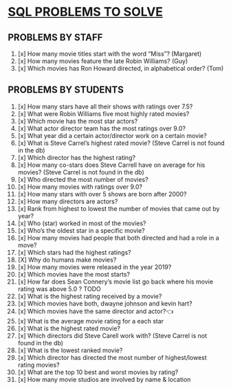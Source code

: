 # [SQL PROBLEMS TO SOLVE](https://docs.google.com/document/d/1nQ_qU3RIYRMZkQVQsJSkOiHE5Wz4AMEPXTgragKfdYI/edit)
## PROBLEMS BY STAFF
1. [x] How many movie titles start with the word “Miss”? (Margaret)
2. [x] How many movies feature the late Robin Williams? (Guy)
3. [x] Which movies has Ron Howard directed, in alphabetical order? (Tom)

## PROBLEMS BY STUDENTS
1. [x] How many stars have all their shows with ratings over 7.5?
2. [x] What were Robin Williams five most highly rated movies?
3. [x] Which movie has the most star actors?
4. [x] What actor director team has the most ratings over 9.0?
5. [x] What year did a certain actor/director work on a certain movie?
6. [x] What is Steve Carrel’s highest rated movie? (Steve Carrel is not found in the db)
7. [x] Which director has the highest rating? 
8. [x] How many co-stars does Steve Carrell have on average for his movies?  (Steve Carrel is not found in the db)
9. [x] Who directed the most number of movies? 
10. [x] How many movies with ratings over 9.0? 
11. [x] How many stars with over 5 shows are born after 2000?
12. [x] How many directors are actors?
13. [x] Rank from highest to lowest the number of movies that came out by year?
14. [x] Who (star) worked in most of the movies?
15. [x] Who’s the oldest star in a specific movie?
16. [x] How many movies  had people that both directed and had a role in a move?
17. [x] Which stars had the highest ratings?
18. [X] Why do humans make movies?
19. [x] How many movies were released in the year 2019?
20. [x] Which movies have the most starts?
21. [x] How far does Sean Connery’s movie list go back where his movie rating was above 5.0 ? TODO
22. [x] What is the highest rating received by a movie?
23. [x] Which movies have both, dwayne johnson and kevin hart?
24. [x] Which movies have the same director and actor?👈
25. [x] What is the average movie rating for a each star
26. [x] What is the highest rated movie?
27. [x] Which directors did Steve Carell work with? (Steve Carrel is not found in the db)
28. [x] What is the lowest ranked movie?
29. [x] Which director has directed the most number of highest/lowest rating movies?
30. [x] What are the top 10 best and worst movies by rating?
31. [x] How many movie studios are involved by name & location